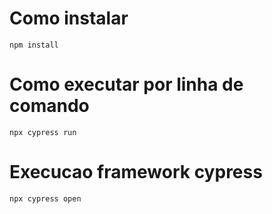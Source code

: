 # Como instalar

    npm install

# Como executar por linha de comando

    npx cypress run

# Execucao framework cypress
    npx cypress open

